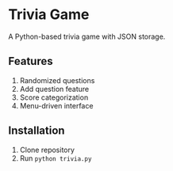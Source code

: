 # Trivia Game

A Python-based trivia game with JSON storage.

## Features

1. Randomized questions
2. Add question feature
3. Score categorization
4. Menu-driven interface

## Installation

1. Clone repository
2. Run `python trivia.py`
